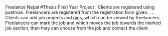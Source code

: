 Freelance Nepal
#Thesis Final Year Project
.
Clients are registered using postman.
Freelancers are registered from the registration form given.
.
.
Clients can add job projects and gigs, which can be viewed by freelancers.
. 
Freelancers can mark the job and which moves the job towards the marked job section, then they can choose from the job and contact the client.
